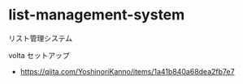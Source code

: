 # list-management-system

リスト管理システム

volta セットアップ

- https://qiita.com/YoshinoriKanno/items/1a41b840a68dea2fb7e7
